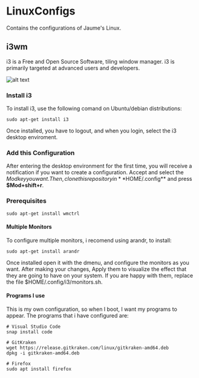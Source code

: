 # LinuxConfigs
Contains the configurations of Jaume's Linux.

## i3wm
i3 is a Free and Open Source Software, tiling window manager. i3 is primarily targeted at advanced users and developers.

![alt text](https://i.imgur.com/YZ6KtEf.png)

### Install i3

To install i3, use the following comand on Ubuntu/debian distributions:
```
sudo apt-get install i3
```
Once installed, you have to logout, and when you login, select the i3 desktop enviroment.

### Add this Configuration

After entering the desktop environment for the first time, you will receive a notification if you want to create a configuration. Accept and select the $Mod key you want. 
Then, clone this repository in **$HOME/.config** and press **$Mod+shift+r**.

### Prerequisites

```
sudo apt-get install wmctrl
```

#### Multiple Monitors
To configure multiple monitors, i recomend using arandr, to install:

```
sudo apt-get install arandr
```
Once installed open it with the dmenu, and configure the monitors as you want. After making your changes, Apply them to visualize the effect that they are going to have on your system. If you are happy with them, replace the file $HOME/.config/i3/monitors.sh.


#### Programs I use
This is my own configuration, so when I boot, I want my programs to appear. The programs that i have configured are:
```
# Visual Studio Code
snap install code 

# GitKraken
wget https://release.gitkraken.com/linux/gitkraken-amd64.deb
dpkg -i gitkraken-amd64.deb

# Firefox
sudo apt install firefox
```

